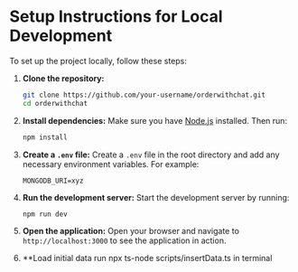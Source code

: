 # Setup Instructions for Local Development

To set up the project locally, follow these steps:

1. **Clone the repository:**
    ```bash
    git clone https://github.com/your-username/orderwithchat.git
    cd orderwithchat
    ```

2. **Install dependencies:**
    Make sure you have [Node.js](https://nodejs.org/) installed. Then run:
    ```bash
    npm install
    ```

3. **Create a `.env` file:**
    Create a `.env` file in the root directory and add any necessary environment variables. For example:
    ```env
    MONGODB_URI=xyz
    ```

4. **Run the development server:**
    Start the development server by running:
    ```bash
    npm run dev
    ```

5. **Open the application:**
    Open your browser and navigate to `http://localhost:3000` to see the application in action.

6. **Load initial data
    run  npx ts-node scripts/insertData.ts in terminal

